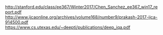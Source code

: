 http://stanford.edu/class/ee367/Winter2017/Chen_Sanchez_ee367_win17_report.pdf  
http://www.ijcaonline.org/archives/volume168/number9/prakash-2017-ijca-914500.pdf  
https://www.cs.utexas.edu/~deepti/publications/deep_iqa.pdf  

